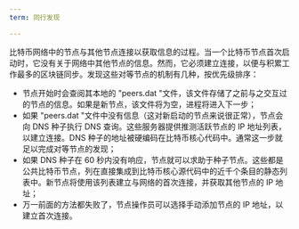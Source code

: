 ```yaml
---
term: 同行发现

---
```

比特币网络中的节点与其他节点连接以获取信息的过程。当一个比特币节点首次启动时，它没有关于网络中其他节点的信息。然而，它必须建立连接，以便与积累工作最多的区块链同步。发现这些对等节点的机制有几种，按优先级排序：


- 节点开始时会查阅其本地的 "peers.dat "文件，该文件存储了之前与之交互过的节点的信息。如果是新节点，该文件将为空，进程将进入下一步；
- 如果 "peers.dat "文件中没有信息（这对新启动的节点来说很正常），节点会向 DNS 种子执行 DNS 查询。这些服务器提供推测活跃节点的 IP 地址列表，以建立连接。DNS 种子的地址被硬编码在比特币核心代码中。通常这一步就足以完成对等节点的发现；
- 如果 DNS 种子在 60 秒内没有响应，节点就可以求助于种子节点。这些都是公共比特币节点，列在直接集成到比特币核心源代码中的近千个条目的静态列表中。新节点将使用该列表建立与网络的首次连接，并获取其他节点的 IP 地址；
- 万一前面的方法都失败了，节点操作员可以选择手动添加节点的 IP 地址，以建立首次连接。